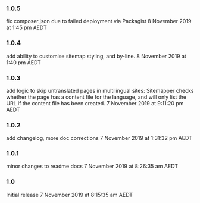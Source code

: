 ### 1.0.5
fix composer.json due to failed deployment via Packagist
8 November 2019 at 1:45 pm AEDT

### 1.0.4
add ability to customise sitemap styling, and by-line.
8 November 2019 at 1:40 pm AEDT

### 1.0.3
add logic to skip untranslated pages in multilingual sites:
Sitemapper checks whether the page has a content file for the language,
and will only list the URL if the content file has been created.
7 November 2019 at 9:11:20 pm AEDT

### 1.0.2
add changelog, more doc corrections
7 November 2019 at 1:31:32 pm AEDT

### 1.0.1
minor changes to readme docs
7 November 2019 at 8:26:35 am AEDT

### 1.0
Initial release
7 November 2019 at 8:15:35 am AEDT
